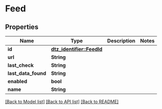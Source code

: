 # Feed

## Properties

Name | Type | Description | Notes
------------ | ------------- | ------------- | -------------
**id** | [**dtz_identifier::FeedId**](dtz_identifier::FeedId.md) |  | 
**url** | **String** |  | 
**last_check** | **String** |  | 
**last_data_found** | **String** |  | 
**enabled** | **bool** |  | 
**name** | **String** |  | 

[[Back to Model list]](../README.md#documentation-for-models) [[Back to API list]](../README.md#documentation-for-api-endpoints) [[Back to README]](../README.md)


